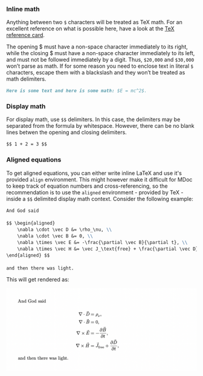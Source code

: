 ### Inline math

Anything between two `$` characters will be treated as TeX math. For an excellent reference on what is possible here, have a look at the [TeX reference card](https://www.math.brown.edu/johsilve/ReferenceCards/TeXRefCard.v1.5.pdf).

The opening \$ must have a non-space character immediately to its right, while the closing \$ must have a non-space character immediately to its left, and must not be followed immediately by a digit. Thus, `$20,000` and `$30,000` won’t parse as math. If for some reason you need to enclose text in literal `$` characters, escape them with a blackslash and they won’t be treated as math delimiters.

```markdown
Here is some text and here is some math: $E = mc^2$.
```

### Display math

For display math, use `$$` delimiters. In this case, the delimiters may be separated from the formula by whitespace. However, there can be no blank lines betwen the opening and closing delimiters.

```markdown
$$ 1 + 2 = 3 $$
```

### Aligned equations

To get aligned equations, you can either write inline LaTeX and use it's provided `align` environment. This might however make it difficult for MDoc to keep track of equation numbers and cross-referencing, so the recommendation is to use the `aligned` environment - provided by TeX - inside a `$$` delimited display math context. Consider the following example:

```markdown
And God said

$$ \begin{aligned}
    \nabla \cdot \vec D &= \rho_\nu, \\
    \nabla \cdot \vec B &= 0, \\
    \nabla \times \vec E &= -\frac{\partial \vec B}{\partial t}, \\
    \nabla \times \vec H &= \vec J_\text{free} + \frac{\partial \vec D}{\partial t},
\end{aligned} $$

and then there was light.
```

This will get rendered as:

![](../../assets/math_1.png)

